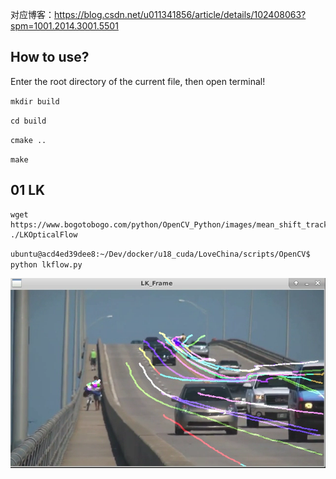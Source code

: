对应博客：https://blog.csdn.net/u011341856/article/details/102408063?spm=1001.2014.3001.5501

## How to use?

Enter the root directory of the current file, then open terminal!

``mkdir build``

``cd build``

``cmake ..``

``make ``

## 01 LK
```
wget https://www.bogotobogo.com/python/OpenCV_Python/images/mean_shift_tracking/slow_traffic_small.mp4
./LKOpticalFlow
```

`ubuntu@acd4ed39dee8:~/Dev/docker/u18_cuda/LoveChina/scripts/OpenCV$ python lkflow.py `

![Alt text](images/image.png)

